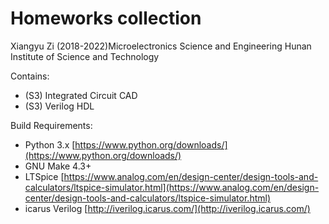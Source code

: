 # Homeworks collection

Xiangyu Zi
(2018-2022)Microelectronics Science and Engineering
Hunan Institute of Science and Technology

Contains:

- (S3) Integrated Circuit CAD
- (S3) Verilog HDL

Build Requirements:
- Python 3.x [https://www.python.org/downloads/](https://www.python.org/downloads/)
- GNU Make 4.3+ 
- LTSpice [https://www.analog.com/en/design-center/design-tools-and-calculators/ltspice-simulator.html](https://www.analog.com/en/design-center/design-tools-and-calculators/ltspice-simulator.html)
- icarus Verilog [http://iverilog.icarus.com/](http://iverilog.icarus.com/)